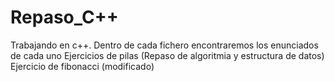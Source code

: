 # Repaso_C++
Trabajando en c++. Dentro de cada fichero encontraremos los enunciados de cada uno 
Ejercicios de pilas (Repaso de algoritmia y estructura de datos)
Ejercicio de fibonacci (modificado)


